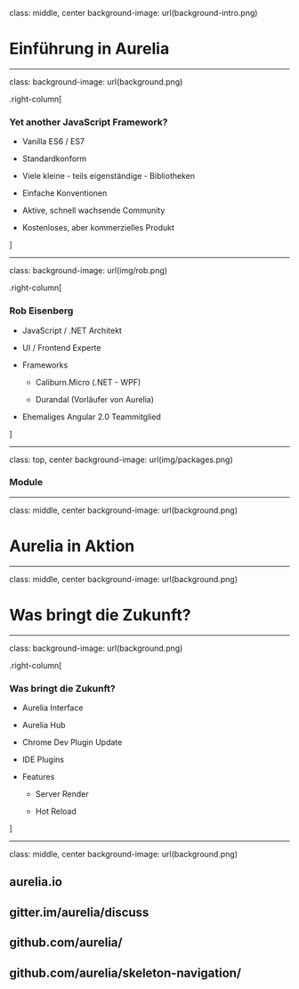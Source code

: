 class: middle, center
background-image: url(background-intro.png)

# Einführung in Aurelia

---
class:
background-image: url(background.png)

.right-column[

### Yet another JavaScript Framework?

* Vanilla ES6 / ES7

* Standardkonform

* Viele kleine - teils eigenständige - Bibliotheken

* Einfache Konventionen

* Aktive, schnell wachsende Community

* Kostenloses, aber kommerzielles Produkt

]

---

class:
background-image: url(img/rob.png)

.right-column[

### Rob Eisenberg

* JavaScript / .NET Architekt

* UI / Frontend Experte

* Frameworks

  * Caliburn.Micro (.NET - WPF)

  * Durandal (Vorläufer von Aurelia)

* Ehemaliges Angular 2.0 Teammitglied

]

---

class: top, center
background-image: url(img/packages.png)

### Module

---

class: middle, center
background-image: url(background.png)

# Aurelia in Aktion

---

class: middle, center
background-image: url(background.png)

# Was bringt die Zukunft?

---

class:
background-image: url(background.png)

.right-column[

### Was bringt die Zukunft?

* Aurelia Interface

* Aurelia Hub

* Chrome Dev Plugin Update

* IDE Plugins

* Features

  * Server Render

  * Hot Reload

]

---

class: middle, center
background-image: url(background.png)

## aurelia.io

## gitter.im/aurelia/discuss

## github.com/aurelia/

## github.com/aurelia/skeleton-navigation/
